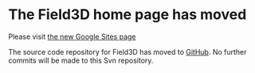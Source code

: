 # The Field3D home page has moved #

Please visit [the new Google Sites page](http://sites.google.com/site/field3d)

The source code repository for Field3D has moved to [GitHub](http://github.com/imageworks/Field3D). No further commits will be made to this Svn repository.